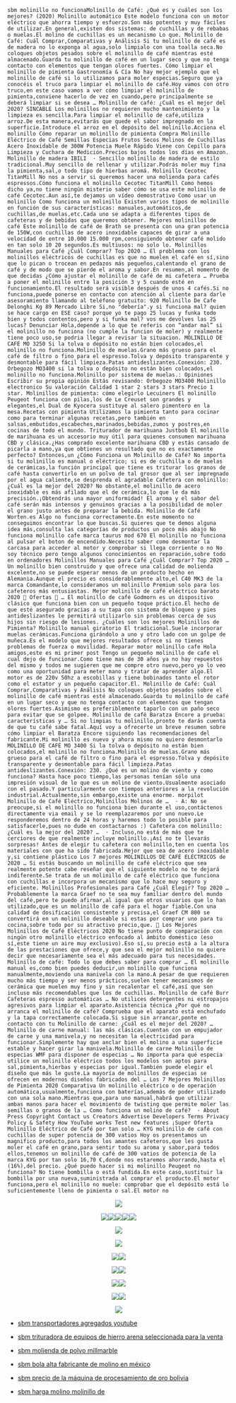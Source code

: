 
```
sbm molinillo no funcionaMolinillo de Café: ¿Qué es y cuáles son los mejores? (2020) Molinillo automático Este modelo funciona con un motor eléctrico que ahorra tiempo y esfuerzo.Son más potentes y muy fáciles de utilizar.En general,existen dos sistemas: de cuchillas y de rebabas o muelas.El molino de cuchillas es un mecanismo Lo que. Molinillo de Café: Cuál Comprar,Comparativas y Análisis Si tu molinillo de café es de madera no lo exponga al agua,solo limpialo con una toalla seca.No coloques objetos pesados sobre el molinillo de café mientras esté almacenado.Guarda tu molinillo de café en un lugar seco y que no tenga contacto con elementos que tengan olores fuertes. Cómo limpiar el molinillo de pimienta Gastronomía & Cía No hay mejor ejemplo que el molinillo de café si lo utilizamos para moler especias.Seguro que ya conocéis el truco para limpiar el molinillo de café.Hoy vamos con otro truco,en este caso vamos a ver cómo limpiar el molinillo de pimienta,conviene hacerlo de vez en cuando,pero principalmente se deberá limpiar si se desea … Molinillo de café: ¿Cuál es el mejor del 2020? SINCABLE Los molinillos no requieren mucho mantenimiento y la limpieza es sencilla.Para limpiar el molinillo de café,utiliza arroz.De esta manera,evitarás que quede el sabor impregnado en la superficie.Introduce el arroz en el depósito del molinillo.Acciona el molinillo Cómo reparar un molinillo de pimienta Compra Molinillo Eléctrico de Café Semillas Especias Frutos Secos Molinos de Cuchillas Acero Inoxidable de 300W Potencia Muele Rápido Viene con Cepillo para Limpieza y Cuchara de Medición.Precios bajos todos los días en Amazon. Molinillo de madera IBILI  · Sencillo molinillo de madera de estilo tradicional.Muy sencillo de rellenar y utilizar.Podrás moler muy fina la pimienta,sal,o todo tipo de hierbas aromá. Molinillo Cecotec TitanMill No nos a servir si queremos hacer una molienda para cafés espressos.Cómo funciona el molinillo Cecotec TitanMill Como hemos dicho ya,no tiene ningún misterio saber cómo se usa este molinillo de café Cecotec.Aun así,te dejamos un vídeo demostrativo Como usar un molinillo Como funciona un molinillo Existen varios tipos de molinillo en función de sus características: manuales,automáticos,de cuchillas,de muelas,etc.Cada uno se adapta a diferentes tipos de cafeteras y de bebidas que queremos obtener. Mejores molinillos de café Este molinillo de café de Brath se presenta con una gran potencia de 150W,con cuchillas de acero inoxidable capaces de girar a una velocidad de entre 10.000 15.000 rpm,consiguiendo obtener café molido en tan solo 10 20 segundos.Es multiusos: no solo lo. Molinillos Manuales para Café ¿Cuál Comprar? Top 2020 … El problema con los molinillos eléctricos de cuchillas es que no muelen el café en sí,sino que lo pican o trocean en pedazos más pequeños,calentando el grano de café y de modo que se pierde el aroma y sabor.En resumen,al momento de que decidas ¿Cómo ajustar el molinillo de café de mi cafetera … Prueba a poner el molinillo entre la posición 3 y 5 cuando esté en funcionamiento.El resultado será visible después de unos 4 cafés.Si no funciona,puede ponerse en contacto con atención al cliente para darle asesoramiento llamando al teléfono gratuito: 920 Molinillo De Cafe Delonghi Kg 89 Mercado Libre Si,no "debería".y si funciona mal? quien se hace cargo en ESE caso? porque yo te pago 25 lucas y funka todo bien y todos contentos,pero y si funka mal? vos me devolves las 25 lucas? Denunciar Hola,depende a lo que te referis con “andar mal” si el molinillo no funciona (no cumple la funcion de moler) y realmente tiene poco uso,se podria llegar a revisar la situacion. MOLINILLO DE CAFÉ MO 3250 Si la tolva o depósito no están bien colocados,el molinillo no funciona.Molinillo de muelas.Grano más grueso para el café de filtro o fino para el espresso.Tolva y depósito transparente y desmontable para fácil limpieza.Patas antideslizantes.Conexión: 230. Orbegozo MO3400 si la tolva o depósito no están bien colocados,el molinillo no funciona.Molinillo por sistema de muelas.: Opiniones Escribir su propia opinión Estás revisando: Orbegozo MO3400 Molinillo electronico Su valoración Calidad 1 star 2 stars 3 stars Precio 1 star. Molinillos de pimienta: cómo elegirlo Lecuiners El molinillo Peugeot funciona con pilas,los de Le Creuset son grandes y elegantes,el Dual de Kyocera sustituye al salero pimentero en la mesa.Recetas con pimienta Utilizamos la pimienta tanto para cocinar como para terminar algunas recetas,pero también en salsas,embutidos,escabeches,marinados,bebidas,zumos y postres,en cocinas de todo el mundo. Triturador de marihuana Justbob El molinillo de marihuana es un accesorio muy útil para quienes consumen marihuana CBD y clásica.¿Has comprado excelente marihuana CBD y estás cansado de picarla a mano,ya que obtienes un resultado que no es exactamente perfecto? Entonces,un ¿Cómo Funciona un Molinillo de Café? No importa si tu molinillo es manual o eléctrico; si es de cuchilla o de muelas de cerámicas,la función principal que tiene es triturar los granos de café hasta convertirlo en un polvo de tal grosor que al ser impregnado por el agua caliente,se desprenda el agradable Cafetera con molinillo: ¿Cuál es la mejor del 2020? No obstante,el molinillo de acero inoxidable es más afilado que el de cerámica,lo que le da más precisión.¡Obtendrás una mayor uniformidad! El aroma y el sabor del café serán más intensos y genuinos gracias a la posibilidad de moler el grano justo antes de preparar la bebida. Molinillo de Café Worten.es Algo no funciona correctamente.En este momento no conseguimos encontrar lo que buscas.Si quieres que te demos alguna idea más,consulta las categorías de productos un poco más abajo No funciona molinillo cafe marca taurus mod 670 El molinillo no funciona al pulsar el boton de encendido.Necesito saber como desmontar la carcasa para acceder al motor y comprobar si llega corriente o no No soy tècnico pero tengo algunos conocimientos en reparación,sobre todo en ordenadores Molinillos Manuales para Café ¿Cuál Comprar? Top 2020 … Un molinillo bien construido y que ofrece una calidad de molienda excelente,no se puede esperar menos de un producto hecho en Alemania.Aunque el precio es considerablemente alto,el C40 MK3 de la marca Comandante,lo consideramos un molinillo Premium solo para los cafeteros más entusiastas. Mejor molinillo de café eléctrico barato 2020 🥇 Ofertas 🥇 … El molinillo de café Godmorn es un dispositivo clásico que funciona bien con un pequeño toque práctico.El hecho de que esté asegurado gracias a su tapa con sistema de bloqueo y pies antideslizantes le permitirá utilizarlo sin problemas cerca de sus hijos sin riesgo de lesiones. ¿Cuáles son los mejores Molinillos de Pimienta? Molinillo manual giratorio El tradicional.Suele incorporar muelas cerámicas.Funciona girándolo a uno y otro lado con un golpe de muñeca.Es el modelo que mejores resultados ofrece si no tienes problemas de fuerza o movilidad. Reparar motor molinillo cafe Hola amigos,este es mi primer post Tengo un pequeño molinillo de cafe el cual dejo de funcionar.Como tiene mas de 30 años ya no hay repuestos del mismo y todos me sugieren que me compre otro nuevo,pero yo lo veo como una oportunidad para meter mano y tratar de aprender algo.El motor es de 220v 50hz a escobillas y tiene bobinados tanto el rotor como el estator y un pequeño capacitor.El. Molinillo de Café: Cuál Comprar,Comparativas y Análisis No coloques objetos pesados sobre el molinillo de café mientras esté almacenado.Guarda tu molinillo de café en un lugar seco y que no tenga contacto con elementos que tengan olores fuertes.Asimismo es preferiblemente taparlo con un paño seco para evitar que se golpee. Molinillo de café Baratza Encore a prueba: características y … Si no limpias tu molinillo,pronto te darás cuenta de que tu café sabe fatal.Aquí voy a ofrecerte un breve resumen sobre cómo limpiar el Baratza Encore siguiendo las recomendaciones del fabricante.Mi molinillo es nuevo y ahora mismo no quiero desmontarlo MOLINILLO DE CAFÉ MO 3400 Si la tolva o depósito no están bien colocados,el molinillo no funciona.Molinillo de muelas.Grano más grueso para el café de filtro o fino para el espresso.Tolva y depósito transparente y desmontable para fácil limpieza.Patas antideslizantes.Conexión: 230. ¿Qué es un molino de viento y como funciona? Hasta hace poco tiempo,las personas tenían sólo una impresión visual de lo que es un molino de viento.Usualmente asociado con el pasado.Y particularmente con tiempos anteriores a la revolución industrial.Actualmente,sin embargo,existe una enorme. morpilot Molinillo de Café Eléctrico,Molinillos Molinos de …  · A: No se preocupe,si el molinillo no funciona bien durante el uso,contáctenos directamente via email y se lo reemplazaremos por uno nuevo.Le responderemos dentro de 24 horas y haremos todo lo posible para satisfacerle,pues no dude en contactarnos :) Cafetera con molinillo: ¿Cuál es la mejor del 2020? …  · Incluso,no está de más que te cerciores de que realmente incluye molinillo.¡Así no te llevarás sorpresas! Antes de elegir tu cafetera con molinillo,ten en cuenta los materiales con que ha sido fabricada.Mejor que sea de acero inoxidable y,si contiene plástico Los 7 mejores MOLINILLOS DE CAFÉ ELÉCTRICOS de 2020 … Si estás buscando un molinillo de café eléctrico que sea realmente potente cabe reseñar que el siguiente modelo no te dejará indiferente.Se trata de un molinillo de café eléctrico que funciona con cuchillas e incorpora un mecanismo que lo hace muy seguro y eficiente. Molinillos Profesionales para Café ¿Cuál Elegir? Top 2020 … Probablemente la marca Graef no te sea muy familiar dentro del mundo del café,pero te puedo afirmar,al igual que otros usuarios que lo han utilizado,que es un molinillo de café para el hogar fiable.Con una calidad de dosificación consistente y precisa,el Graef CM 800 se convertirá en un molinillo deseable si estas por comprar uno para tu cocina,sobre todo por su atractivo precio,que. 🥇 Los Mejores Molinillos de Café Eléctricos 2020 No tiene punto de comparación con ningún otro molinillo eléctrico enfocado al ámbito doméstico (eso sí,este tiene un aire muy exclusivo).Eso sí,su precio está a la altura de las prestaciones que ofrece,y que sea el mejor molinillo no quiere decir que necesariamente sea el más adecuado para tus necesidades. Molinillo de café: Todo lo que debes saber para comprar … El molinillo manual es,como bien puedes deducir,un molinillo que funciona manualmente,moviendo una manivela con la mano.A pesar de que requieren mucho más tiempo y ser menos prácticos,suelen tener mecanismos de cerámica que muelen muy fino y sin recalentar el café,así que son incluso más recomendables que los de cuchillas. Molinillo de café Burr Cafeteras espresso automáticas … No utilices detergentes ni estropajos agresivos para limpiar el aparato.Asistencia técnica ¿Por qué no arranca el molinillo de café? Comprueba que el aparato está enchufado y la tapa correctamente colocada.Si sigue sin arrancar,ponte en contacto con tu Molinillo de carne: ¿Cuál es el mejor del 2020? … Molinillo de carne manual: las más clásicas.Cuentan con un empujador de carne y una manivela,y no necesitan la electricidad para funcionar.Simplemente hay que anclar bien el molino a una superficie estable y hacer girar la manivela.Molinillo de carne Molinillo de especias WMF para disponer de especias … No importa para qué especia utilice un molinillo eléctrico todos los modelos son aptos para sal,pimienta,hierbas y especias por igual.También puede elegir el diseño que más le guste.La mayoría de molinillos de especias se ofrecen en modernos diseños fabricados del … Los 7 Mejores Molinillos de Pimienta 2020 Comparativa Un molinillo eléctrico o de operación automática,usualmente,funciona con baterías,además de poder utilizado con una sola mano.Mientras que,para uno manual,habrá que utilizar ambas manos para hacer el movimiento de twisting que permite moler las semillas o granos de la … Como funciona un molino de café?  · About Press Copyright Contact us Creators Advertise Developers Terms Privacy Policy & Safety How YouTube works Test new features ¡Super Oferta Molinillo Eléctrico de Café por tan solo … KYG molinillo de café con cuchillas de super potencia de 300 vatios Hoy os presentamos un magnifico producto,para todos los amantes cafeteros,que les gusta moler el café en grano,para sentir todo su aroma y sabor,para todos ellos,tenemos un molinillo de café de 300 vatios de potencia de la marca KYG por tan solo 16,70 €,donde nos estaremos ahorrando,hasta el (16%),del precio. ¿Qué puedo hacer si mi molinillo Peugeot no funciona? No tiene bombilla o está fundida.En este caso,sustituir la bombilla por una nueva,suministrada al comprar el producto.El motor funciona,pero el molinillo no muele: comprobar que el depósito está lo suficientemente lleno de pimienta o sal.El motor no 
```

<div align="center">

<a href="https://es-crusher.shibang-china.com/github&k=sbm+molinillo+no+funciona"><img src="https://static.shibang-china.com/es/crusher/logo.jpg"></a>

<a href="https://es-crusher.shibang-china.com/github&k=sbm+molinillo+no+funciona"><img src="https://static.shibang-china.com/es/crusher/index.jpg"></a><a href="https://es-crusher.shibang-china.com/material.htmlgithub&k=sbm+molinillo+no+funciona"><img src="https://static.shibang-china.com/es/crusher/material.jpg"></a><a href="https://es-crusher.shibang-china.com/application.htmlgithub&k=sbm+molinillo+no+funciona"><img src="https://static.shibang-china.com/es/crusher/application.jpg"></a><a href="https://es-crusher.shibang-china.com/aboutus.htmlgithub&k=sbm+molinillo+no+funciona"><img src="https://static.shibang-china.com/es/crusher/aboutus.jpg"></a><a href="https://es-crusher.shibang-china.com/contact.htmlgithub&k=sbm+molinillo+no+funciona"><img src="https://static.shibang-china.com/es/crusher/contact.jpg"></a>

<a href="https://es-crusher.shibang-china.com/github&k=sbm+molinillo+no+funciona"><img src="https://static.shibang-china.com/es/crusher/banner.jpg"></a>

<a href="https://swt.shibang-china.com/github&k=sbm+molinillo+no+funciona"><img src="https://static.shibang-china.com/es/crusher/text.jpg"></a>

<a href="https://swt.shibang-china.com/github&k=sbm+molinillo+no+funciona"><img src="https://static.shibang-china.com/es/crusher/chat.jpg"></a><a href="https://es-crusher.shibang-china.com/contact.htmlgithub&k=sbm+molinillo+no+funciona"><img src="https://static.shibang-china.com/es/crusher/message.jpg"></a>

<a href="https://es-crusher.shibang-china.com/products/pe.htmlgithub&k=sbm+molinillo+no+funciona"><img src="https://static.shibang-china.com/es/crusher/pe.jpg"></a><a href="https://es-crusher.shibang-china.com/products/pf.htmlgithub&k=sbm+molinillo+no+funciona"><img src="https://static.shibang-china.com/es/crusher/pf.jpg"></a>

<a href="https://es-crusher.shibang-china.com/products/hpt.htmlgithub&k=sbm+molinillo+no+funciona"><img src="https://static.shibang-china.com/es/crusher/hpt.jpg"></a><a href="https://es-crusher.shibang-china.com/products/vsi.htmlgithub&k=sbm+molinillo+no+funciona"><img src="https://static.shibang-china.com/es/crusher/vsi.jpg"></a>

<a href="https://es-crusher.shibang-china.com/products/klv.htmlgithub&k=sbm+molinillo+no+funciona"><img src="https://static.shibang-china.com/es/crusher/klv.jpg"></a><a href="https://es-crusher.shibang-china.com/products/portable.htmlgithub&k=sbm+molinillo+no+funciona"><img src="https://static.shibang-china.com/es/crusher/portable.jpg"></a>

<a href="https://swt.shibang-china.com/github&k=sbm+molinillo+no+funciona"><img src="https://static.shibang-china.com/es/crusher/case.jpg"></a>

</div>


* [sbm transportadores agregados youtube](sbm%20transportadores%20agregados%20youtube.md)

* [sbm trituradora de equipos de hierro arena seleccionada para la venta](sbm%20trituradora%20de%20equipos%20de%20hierro%20arena%20seleccionada%20para%20la%20venta.md)

* [sbm molienda de polvo millmarble](sbm%20molienda%20de%20polvo%20millmarble.md)

* [sbm bola alta fabricante de molino en méxico](sbm%20bola%20alta%20fabricante%20de%20molino%20en%20m%C3%A9xico.md)

* [sbm precio de la máquina de procesamiento de oro bolivia](sbm%20precio%20de%20la%20m%C3%A1quina%20de%20procesamiento%20de%20oro%20bolivia.md)

* [sbm harga molino molinillo de](sbm%20harga%20molino%20molinillo%20de.md)
